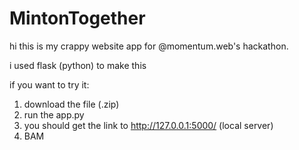 # MintonTogether

hi this is my crappy website app for @momentum.web's hackathon.

i used flask (python) to make this

if you want to try it:

1) download the file (.zip)
2) run the app.py
3) you should get the link to http://127.0.0.1:5000/ (local server)
4) BAM 
